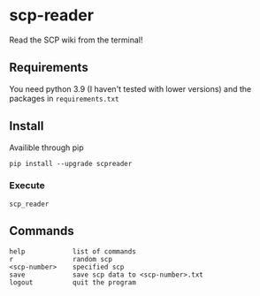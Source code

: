 # scp-reader
Read the SCP wiki from the terminal!

## Requirements
You need python 3.9 (I haven't tested with lower versions) and the packages in `requirements.txt`

## Install
Availible through pip


```
pip install --upgrade scpreader
```
### Execute
`scp_reader`

## Commands
```
help            list of commands
r               random scp
<scp-number>    specified scp
save            save scp data to <scp-number>.txt
logout          quit the program
```
